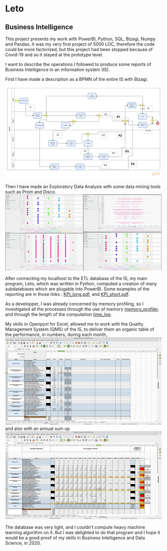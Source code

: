# Leto

## Business Intelligence

This project presents my work with PowerBI, Python, SQL, Bizagi, Numpy and Pandas. It was my very first project of 5000 LOC, therefore the code could be more factorized, but this project had been stopped because of Covid-19 and so it stayed at the prototype level.

I want to describe the operations I followed to produce some reports of Business Intelligence in an information system (IS).

First I have made a description as a BPMN of the entire IS with Bizagi.

![](presentation/Le_processus.png)

Then I have made an Exploratory Data Analysis with some data mining tools such as Prom and Disco. ![](presentation/Prom.png)

After connecting my localhost to the ETL database of the IS, my main program, Leto, which was written in Python, computed a creation of many subdatabases which are plugable into PowerBI. Some examples of the reporting are in those links : [KPI_long.pdf](presentation/Indicateurs_performances_example.pdf), and [KPI_short.pdf](kpi_du_service_informatique.pdf).

As a developper, I was already concerned by memory profiling, so I investigated all the processes through the use of memory [memory_profiler](presentation/memory_performance.txt), and through the length of the computation [time_log](presentation/time_performance.txt).

My skills in Openpyxl for Excel, allowed me to work with the Quality Management System (QMS) of the IS, to deliver them an organic table of the performance, in numbers, during each month, ![](presentation/Quality_01.png) and also with an annual sum up ![](presentation/Quality_02.png)

The database was very light, and I couldn’t compute heavy machine learning algorithm on it. But I was delighted to do that program and I hope it would be a good proof of my skills in Business Intelligence and Data Science, in 2020.

